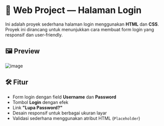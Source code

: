 # 🔐 Web Project — Halaman Login

Ini adalah proyek sederhana halaman login menggunakan **HTML** dan **CSS**. Proyek ini dirancang untuk menunjukkan cara membuat form login yang responsif dan user-friendly.

## 🖼️ Preview
![image](https://github.com/user-attachments/assets/1a913d24-5015-4eec-8c7a-8d936efc4c62)

## 🛠️ Fitur  
- Form login dengan field **Username** dan **Password**  
- Tombol **Login** dengan efek 
- Link **"Lupa Password?"**  
- Desain responsif untuk berbagai ukuran layar  
- Validasi sederhana menggunakan atribut HTML (`Placeholder`)  
